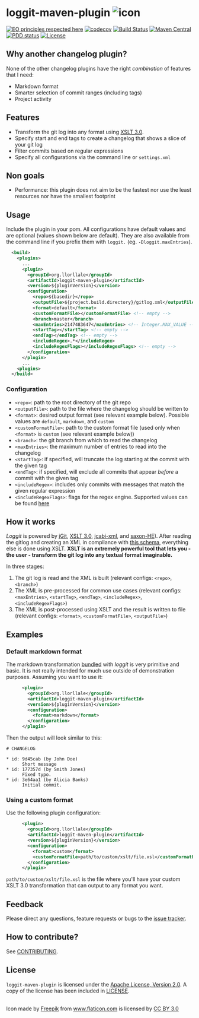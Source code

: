 # loggit-maven-plugin ![icon](/src/site/resources/images/icon_64.png)

[![EO principles respected here](http://www.elegantobjects.org/badge.svg)](http://www.elegantobjects.org)
[![codecov](https://codecov.io/gh/llorllale/loggit-maven-plugin/branch/master/graph/badge.svg)](https://codecov.io/gh/llorllale/loggit-maven-plugin)
[![Build Status](https://travis-ci.org/llorllale/loggit-maven-plugin.svg?branch=master)](https://travis-ci.org/llorllale/loggit-maven-plugin)
[![Maven Central](https://maven-badges.herokuapp.com/maven-central/org.llorllale/loggit-maven-plugin/badge.svg)](https://maven-badges.herokuapp.com/maven-central/org.llorllale/loggit-maven-plugin)
[![PDD status](http://www.0pdd.com/svg?name=llorllale/loggit-maven-plugin)](http://www.0pdd.com/p?name=llorllale/loggit-maven-plugin)
[![License](https://img.shields.io/badge/License-Apache%202.0-blue.svg)](https://llorllale.github.io/loggit-maven-plugin/license.html)

## Why another changelog plugin?

None of the other changelog plugins have the right *combination* of features that I need:
* Markdown format
* Smarter selection of commit ranges (including tags)
* Project activity

## Features

* Transform the git log into any format using [XSLT 3.0](https://www.w3.org/TR/xslt-30/).
* Specify start and end tags to create a changelog that shows a slice of your git log
* Filter commits based on regular expressions
* Specify all configurations via the command line or `settings.xml`

## Non goals

* Performance: this plugin does not aim to be the fastest nor use the least resources nor have the smallest footprint

## Usage

Include the plugin in your pom. All configurations have default values and are optional (values shown below are default).
They are also available from the command line if you prefix them with `loggit.` (eg. `-Dloggit.maxEntries`).

```xml
  <build>
    <plugins>
      ...
      <plugin>
        <groupId>org.llorllale</groupId>
        <artifactId>loggit-maven-plugin</artifactId>
        <version>${pluginVersion}</version>
        <configuration>
          <repo>${basedir}</repo>
          <outputFile>${project.build.directory}/gitlog.xml</outputFile>
          <format>default</format>
          <customFormatFile></customFormatFile> <!-- empty -->
          <branch>master</branch>
          <maxEntries>2147483647</maxEntries> <!-- Integer.MAX_VALUE -->
          <startTag></startTag> <!-- empty -->
          <endTag></endTag> <!-- empty -->
          <includeRegex>.*</includeRegex>
          <includeRegexFlags></includeRegexFlags> <!-- empty -->
        </configuration>
      </plugin>
      ...
    <plugins>
  </build>
```

### Configuration

* `<repo>`: path to the root directory of the git repo
* `<outputFile>`: path to the file where the changelog should be written to
* `<format>`: desired output format (see relevant example below). Possible values are `default`, `markdown`, and `custom`
* `<customFormatFile>`: path to the custom format file (used only when `<format>` is `custom` (see relevant example below))
* `<branch>`: the git branch from which to read the changelog
* `<maxEntries>`: the maximum number of entries to read into the changelog
* `<startTag>`: if specified, will truncate the log starting at the commit with the given tag
* `<endTag>`: if specified, will exclude all commits that appear *before* a commit with the given tag
* `<includeRegex>`: includes only commits with messages that match the given regular expression
* `<includeRegexFlags>`: flags for the regex engine. Supported values can be found [here](https://www.w3.org/TR/xpath-functions-30/#flags)

## How it works

*Loggit* is powered by [jGit](https://www.eclipse.org/jgit/), [XSLT 3.0](https://www.w3.org/TR/xslt-30/), [jcabi-xml](https://github.com/jcabi/jcabi-xml), and [saxon-HE](http://saxon.sourceforge.net/)). After reading the gitlog and creating an XML in compliance with [this schema](src/main/resources/xsd/schema.xsd), everything else is done using XSLT. **XSLT is an extremely powerful tool that lets you - the user - transform the git log into any textual format imaginable.**

In three stages:

1. The git log is read and the XML is built (relevant configs: `<repo>`, `<branch>`)
2. The XML is pre-processed for common use cases (relevant configs: `<maxEntries>`, `<startTag>`, `<endTag>`, `<includeRegex>`, `<includeRegexFlags>`)
3. The XML is post-processed using XSLT and the result is written to file (relevant configs: `<format>`, `<customFormatFile>`, `<outputFile>`)

## Examples

### Default markdown format

The markdown transformation [bundled](src/main/resources/xsl/post/markdown.xsl) with *loggit* is very primitive and basic.
It is not really intended for much use outside of demonstration purposes. Assuming you want to use it:

```xml
      <plugin>
        <groupId>org.llorllale</groupId>
        <artifactId>loggit-maven-plugin</artifactId>
        <version>${pluginVersion}</version>
        <configuration>
          <format>markdown</format>
        </configuration>
      </plugin>
```

Then the output will look similar to this:

```
# CHANGELOG

* id: 9d45cab (by John Doe)
      Short message
* id: 177357d (by Smith Jones)
      Fixed typo.
* id: 3e64aa1 (by Alicia Banks)
      Initial commit.
```

### Using a custom format

Use the following plugin configuration:

```xml
      <plugin>
        <groupId>org.llorllale</groupId>
        <artifactId>loggit-maven-plugin</artifactId>
        <version>${pluginVersion}</version>
        <configuration>
          <format>custom</format>
          <customFormatFile>path/to/custom/xslt/file.xsl</customFormatFile>
        </configuration>
      </plugin>
```

`path/to/custom/xslt/file.xsl` is the file where you'll have your custom XSLT 3.0 transformation that can output to any format you want.

## Feedback
Please direct any questions, feature requests or bugs to the [issue tracker](https://github.com/llorllale/loggit-maven-plugin/issues/).

## How to contribute?
See [CONTRIBUTING](./CONTRIBUTING.md).

## License
`loggit-maven-plugin` is licensed under the [Apache License, Version 2.0](http://www.apache.org/licenses/LICENSE-2.0). A copy of the license has been included in [LICENSE](./LICENSE).

<br/>

<div>Icon made by <a href="http://www.freepik.com" title="Freepik">Freepik</a> from <a href="https://www.flaticon.com/" title="Flaticon">www.flaticon.com</a> is licensed by <a href="http://creativecommons.org/licenses/by/3.0/" title="Creative Commons BY 3.0" target="_blank">CC BY 3.0</a></div>

